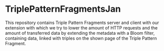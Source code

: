 # TriplePatternFragmentsJan
This repository contains Triple Pattern Fragments server and client with our extension with which we try to lower the amount of HTTP requests and the amount of transferred data by extending the metadata with a Bloom filter, containing data, linked with triples on the shown page of the Triple Pattern Fragment.
